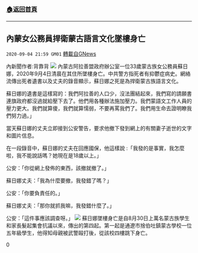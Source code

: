###  [:house:返回首頁](https://github.com/ourhimalayas/txt)
---

## 內蒙女公務員捍衛蒙古語言文化墜樓身亡
`2020-09-04 21:59 GM01` [轉載自GNews](https://gnews.org/zh-hant/334649/)

內新聞作者:背靠背
![](https://s3.amazonaws.com/gnews-media-offload/wp-content/uploads/2020/09/04215143/1EE7591E-C32E-4BD0-AE48-7D67753D6481.png)
內蒙古阿拉善盟政府辦公室一位33歲蒙古族女公務員蘇日娜，2020年9月4日清晨在其住所墜樓身亡。中共警方指死者有抑鬱症病史。網絡流傳出死者遺書以及丈夫的錄音顯示，蘇日娜之死是為捍衛蒙古族語言文化。

蘇日娜的遺書是這樣寫的：我們阿拉善的人口少，沒法團結起來，我們寫的請願書連旗政府都沒過就給壓下去了。他們用各種辦法施加壓力。我們蒙語文工作人員的壓力更大。我們就算傻，我們就算懦弱，不要再罵我們了。我們用生命去證明瞭我們努力過。」

當天蘇日娜的丈夫立即接到公安警告，要求他撤下發到網上的有關妻子逝世的文字和圖片信息。

在一段錄音中，蘇日娜的丈夫在回應國保，他這樣說 :「我發的是事實，我怎麼啦，我不能說話嗎？她現在是18歲以上。」

公安：「你從網上發佈的東西，該撤就撤了。」

蘇日娜丈夫：「我為什麼要撤，我發錯了嗎？」

公安：「你要負責任的。」

蘇日娜丈夫：「那你就抓我嘛，我發錯什麼了。」

公安：「這件事應該調查呀。」
![](https://s3.amazonaws.com/gnews-media-offload/wp-content/uploads/2020/09/04215537/4D6D0D6D-2B61-4886-98AC-653535AE1B4B.png)
蘇日娜墜樓身亡是自8月30日上萬名蒙古族學生和家長髮起集會抗議以來，傳出的第四起。第一起是通遼市捨伯吐鎮蒙古學校一位五年級學生，他得知母親被武警毆打後，從該校四樓跳下身亡。

0

